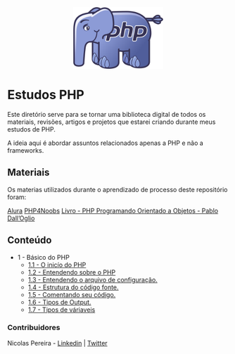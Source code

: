 <div align="center">
    <img src="assets/php-logo.png" widht="200px" height="140px">
</div>

# Estudos PHP

Este diretório serve para se tornar uma biblioteca digital de todos os materiais, revisões,
artigos e projetos que estarei criando durante meus estudos de PHP.

A ideia aqui é abordar assuntos relacionados apenas a PHP e não a frameworks.


## Materiais

Os materias utilizados durante o aprendizado de processo deste repositório foram:

[Alura](https://www.alura.com.br/)
[PHP4Noobs](https://github.com/DanielHe4rt/php4noobs)
[Livro - PHP Programando Orientado a Objetos - Pablo Dall’Oglio](https://www.amazon.com.br/Php-Programando-com-Orienta%C3%A7%C3%A3o-Objetos/dp/8575226916)

## Conteúdo
- 1 - Básico do PHP
  - [1.1 - O inicío do PHP](docs/1-fundamentos/who-is-php.md)
  - [1.2 - Entendendo sobre o PHP](docs/1-fundamentos/about-php.md)
  - [1.3 - Entendendo o arquivo de configuração.](docs/1-fundamentos/php-ini.md)
  - [1.4 - Estrutura do código fonte.](docs/1-fundamentos/)
  - [1.5 - Comentando seu código.](docs/1-fundamentos/)
  - [1.6 - Tipos de Output.](docs/1-fundamentos/)
  - [1.7 - Tipos de váriaveis](docs/1-fundamentos/)
### Contribuidores
Nicolas Pereira - [Linkedin](https://www.linkedin.com/in/nicolas-pereira/) | [Twitter](twitter.com/devnic_)